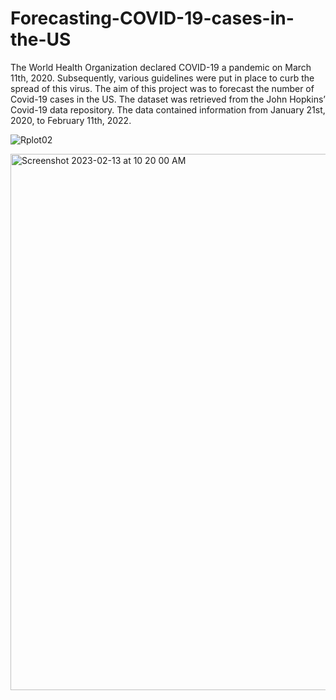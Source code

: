 # Forecasting-COVID-19-cases-in-the-US

The World Health Organization declared COVID-19 a pandemic on March 11th, 2020. Subsequently, various guidelines were put in place to curb the spread of this virus. The aim of this project was to forecast the number of Covid-19 cases in the US. The dataset was retrieved from the John Hopkins’ Covid-19 data repository. The data contained information from January 21st, 2020, to February 11th, 2022.




![Rplot02](https://user-images.githubusercontent.com/65930304/153794846-1c0e1ee3-688c-4a62-a0cb-743ccd7ec77e.png)




<img width="858" alt="Screenshot 2023-02-13 at 10 20 00 AM" src="https://user-images.githubusercontent.com/65930304/218498368-9ba108a3-7623-4695-b505-5781bc6fe17d.png">

